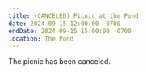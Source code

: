 ```yaml
---
title: (CANCELED) Picnic at the Pond
date: 2024-09-15 12:00:00 -0700
endDate: 2024-09-15 15:00:00 -0700
location: The Pond
---
```


The picnic has been canceled.
